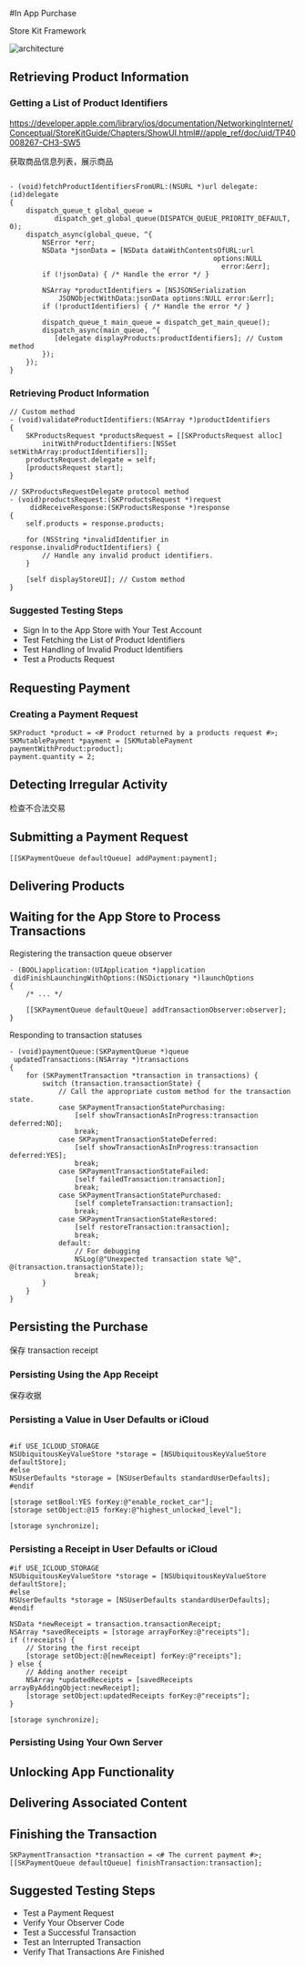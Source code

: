 #In App Purchase

Store Kit Framework

![architecture](https://developer.apple.com/library/ios/documentation/NetworkingInternet/Conceptual/StoreKitGuide/Art/intro_2x.png)

## Retrieving Product Information
### Getting a List of Product Identifiers
https://developer.apple.com/library/ios/documentation/NetworkingInternet/Conceptual/StoreKitGuide/Chapters/ShowUI.html#//apple_ref/doc/uid/TP40008267-CH3-SW5

获取商品信息列表，展示商品


```objc

- (void)fetchProductIdentifiersFromURL:(NSURL *)url delegate:(id)delegate
{
    dispatch_queue_t global_queue =
           dispatch_get_global_queue(DISPATCH_QUEUE_PRIORITY_DEFAULT, 0);
    dispatch_async(global_queue, ^{
        NSError *err;
        NSData *jsonData = [NSData dataWithContentsOfURL:url
                                                  options:NULL
                                                    error:&err];
        if (!jsonData) { /* Handle the error */ }

        NSArray *productIdentifiers = [NSJSONSerialization
            JSONObjectWithData:jsonData options:NULL error:&err];
        if (!productIdentifiers) { /* Handle the error */ }

        dispatch_queue_t main_queue = dispatch_get_main_queue();
        dispatch_async(main_queue, ^{
           [delegate displayProducts:productIdentifiers]; // Custom method
        });
    });
}

```

### Retrieving Product Information
```objc
// Custom method
- (void)validateProductIdentifiers:(NSArray *)productIdentifiers
{
    SKProductsRequest *productsRequest = [[SKProductsRequest alloc]
        initWithProductIdentifiers:[NSSet setWithArray:productIdentifiers]];
    productsRequest.delegate = self;
    [productsRequest start];
}

// SKProductsRequestDelegate protocol method
- (void)productsRequest:(SKProductsRequest *)request
     didReceiveResponse:(SKProductsResponse *)response
{
    self.products = response.products;

    for (NSString *invalidIdentifier in response.invalidProductIdentifiers) {
        // Handle any invalid product identifiers.
    }

    [self displayStoreUI]; // Custom method
}
```


### Suggested Testing Steps

* Sign In to the App Store with Your Test Account
* Test Fetching the List of Product Identifiers
* Test Handling of Invalid Product Identifiers
* Test a Products Request


## Requesting Payment

### Creating a Payment Request

```objc
SKProduct *product = <# Product returned by a products request #>;
SKMutablePayment *payment = [SKMutablePayment paymentWithProduct:product];
payment.quantity = 2;
```
## Detecting Irregular Activity
检查不合法交易

## Submitting a Payment Request
```objc
[[SKPaymentQueue defaultQueue] addPayment:payment];
```

## Delivering Products
## Waiting for the App Store to Process Transactions

Registering the transaction queue observer
```objc
- (BOOL)application:(UIApplication *)application
 didFinishLaunchingWithOptions:(NSDictionary *)launchOptions
{
    /* ... */

    [[SKPaymentQueue defaultQueue] addTransactionObserver:observer];
}

```

Responding to transaction statuses
```objc
- (void)paymentQueue:(SKPaymentQueue *)queue
 updatedTransactions:(NSArray *)transactions
{
    for (SKPaymentTransaction *transaction in transactions) {
        switch (transaction.transactionState) {
            // Call the appropriate custom method for the transaction state.
            case SKPaymentTransactionStatePurchasing:
                [self showTransactionAsInProgress:transaction deferred:NO];
                break;
            case SKPaymentTransactionStateDeferred:
                [self showTransactionAsInProgress:transaction deferred:YES];
                break;
            case SKPaymentTransactionStateFailed:
                [self failedTransaction:transaction];
                break;
            case SKPaymentTransactionStatePurchased:
                [self completeTransaction:transaction];
                break;
            case SKPaymentTransactionStateRestored:
                [self restoreTransaction:transaction];
                break;
            default:
                // For debugging
                NSLog(@"Unexpected transaction state %@", @(transaction.transactionState));
                break;
        }
    }
}

```


## Persisting the Purchase
保存 transaction receipt

### Persisting Using the App Receipt
保存收据

### Persisting a Value in User Defaults or iCloud
```objc

#if USE_ICLOUD_STORAGE
NSUbiquitousKeyValueStore *storage = [NSUbiquitousKeyValueStore defaultStore];
#else
NSUserDefaults *storage = [NSUserDefaults standardUserDefaults];
#endif

[storage setBool:YES forKey:@"enable_rocket_car"];
[storage setObject:@15 forKey:@"highest_unlocked_level"];

[storage synchronize];

```

### Persisting a Receipt in User Defaults or iCloud
```objc
#if USE_ICLOUD_STORAGE
NSUbiquitousKeyValueStore *storage = [NSUbiquitousKeyValueStore defaultStore];
#else
NSUserDefaults *storage = [NSUserDefaults standardUserDefaults];
#endif

NSData *newReceipt = transaction.transactionReceipt;
NSArray *savedReceipts = [storage arrayForKey:@"receipts"];
if (!receipts) {
    // Storing the first receipt
    [storage setObject:@[newReceipt] forKey:@"receipts"];
} else {
    // Adding another receipt
    NSArray *updatedReceipts = [savedReceipts arrayByAddingObject:newReceipt];
    [storage setObject:updatedReceipts forKey:@"receipts"];
}

[storage synchronize];

```

### Persisting Using Your Own Server



## Unlocking App Functionality

## Delivering Associated Content

## Finishing the Transaction
```objc
SKPaymentTransaction *transaction = <# The current payment #>;
[[SKPaymentQueue defaultQueue] finishTransaction:transaction];
```

## Suggested Testing Steps
* Test a Payment Request
* Verify Your Observer Code
* Test a Successful Transaction
* Test an Interrupted Transaction
* Verify That Transactions Are Finished
